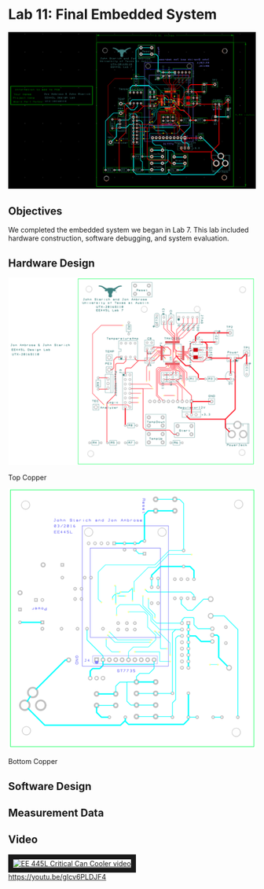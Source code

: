 # Lab 11: Final Embedded System

![Full schematic](full-schematic.png)

## Objectives

We completed the embedded system we began in Lab 7. This lab included hardware construction, software debugging, and system evaluation.

## Hardware Design

![Top Copper](top-copper.png)

Top Copper

![Bottom Copper](bottom-copper.png)

Bottom Copper

## Software Design

## Measurement Data

## Video

<a href="http://www.youtube.com/watch?feature=player_embedded&v=gIcv6PLDJF4" target="_blank">
  <img src="http://img.youtube.com/vi/gIcv6PLDJF4/0.jpg" alt="EE 445L Critical Can Cooler video" border="10" />
  <br>
  https://youtu.be/gIcv6PLDJF4
</a>
